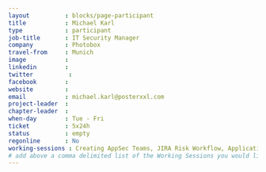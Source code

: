 ```yaml
---
layout          : blocks/page-participant
title           : Michael Karl
type            : participant
job-title       : IT Security Manager
company         : Photobox
travel-from     : Munich
image           :
linkedin        :
twitter          :
facebook        :
website         :
email           : michael.karl@posterxxl.com
project-leader  :
chapter-leader  :
when-day        : Tue - Fri
ticket          : 5x24h
status          : empty
regonline       : No
working-sessions : Creating AppSec Teams, JIRA Risk Workflow, Application Security Guide for CISO, Incident Response Playbook, Using Security Risks to Measure Agile Practices, Internal Bug Bounties Programmes, Threat Modeling Cloud Migrations
# add above a comma delimited list of the Working Sessions you would like to attend (use the session's title)
---
```


<!-- put more details about participant here -->
